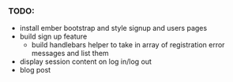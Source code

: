 ### TODO:

* install ember bootstrap and style signup and users pages
* build sign up feature
    * build handlebars helper to take in array of registration error messages and list them
* display session content on log in/log out
* blog post